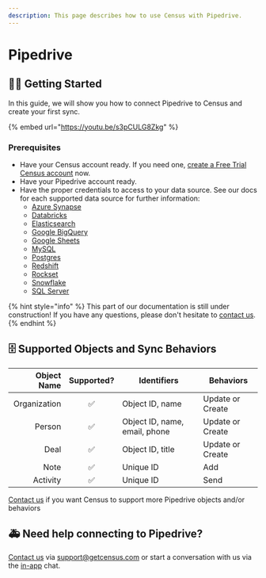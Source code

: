 ```yaml
---
description: This page describes how to use Census with Pipedrive.
---
```


# Pipedrive

## 🏃‍♀️ Getting Started

In this guide, we will show you how to connect Pipedrive to Census and create your first sync.

{% embed url="https://youtu.be/s3pCULG8Zkg" %}

### Prerequisites

* Have your Census account ready. If you need one, [create a Free Trial Census account](https://app.getcensus.com/) now.
* Have your Pipedrive account ready.
* Have the proper credentials to access to your data source. See our docs for each supported data source for further information:
  * [Azure Synapse](../sources/azure-synapse.md)
  * [Databricks](https://docs.getcensus.com/sources/databricks)
  * [Elasticsearch](https://docs.getcensus.com/sources/elasticsearch)
  * [Google BigQuery](https://docs.getcensus.com/sources/google-bigquery)
  * [Google Sheets](https://docs.getcensus.com/sources/google-sheets)
  * [MySQL](https://docs.getcensus.com/sources/mysql)
  * [Postgres](https://docs.getcensus.com/sources/postgres)
  * [Redshift](https://docs.getcensus.com/sources/redshift)
  * [Rockset](https://docs.getcensus.com/sources/rockset)
  * [Snowflake](https://docs.getcensus.com/sources/snowflake)
  * [SQL Server](https://docs.getcensus.com/sources/sql-server)

{% hint style="info" %}
This part of our documentation is still under construction! If you have any questions, please don't hesitate to [contact us](mailto:support@getcensus.com).
{% endhint %}

## 🗄 Supported Objects and Sync Behaviors <a href="#supported-objects-and-sync-behaviors" id="supported-objects-and-sync-behaviors"></a>

| **Object Name** | **Supported?** | Identifiers                   | **Behaviors**    |
| --------------: | :------------: | ----------------------------- |------------------|
|    Organization |        ✅       | Object ID, name               | Update or Create |
|          Person |        ✅       | Object ID, name, email, phone | Update or Create |
|            Deal |        ✅       | Object ID, title              | Update or Create |
|            Note |        ✅       | Unique ID                     | Add              |
|        Activity |        ✅       | Unique ID                     | Send             |

[Contact us](mailto:support@getcensus.com) if you want Census to support more Pipedrive objects and/or behaviors


## 🚑 Need help connecting to Pipedrive?

[Contact us](mailto:support@getcensus.com) via support@getcensus.com or start a conversation with us via the [in-app](https://app.getcensus.com) chat.
